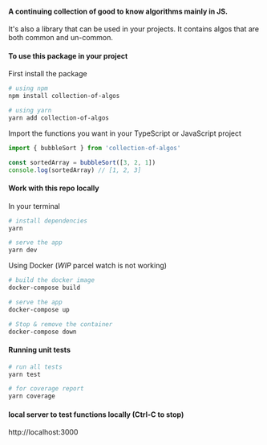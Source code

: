 #### A continuing collection of good to know algorithms mainly in JS.
It's also a library that can be used in your projects. It contains algos that are both common and un-common.

#### To use this package in your project

First install the package

``` bash
# using npm
npm install collection-of-algos

# using yarn
yarn add collection-of-algos
```

Import the functions you want in your TypeScript or JavaScript project

``` javascript
import { bubbleSort } from 'collection-of-algos'

const sortedArray = bubbleSort([3, 2, 1])
console.log(sortedArray) // [1, 2, 3]

```

#### Work with this repo locally

In your terminal

``` bash
# install dependencies
yarn

# serve the app
yarn dev
```

Using Docker (*WIP* parcel watch is not working)

``` bash
# build the docker image
docker-compose build

# serve the app
docker-compose up

# Stop & remove the container
docker-compose down
```

#### Running unit tests

``` bash
# run all tests
yarn test

# for coverage report
yarn coverage
```

#### local server to test functions locally (Ctrl-C to stop)

http://localhost:3000
